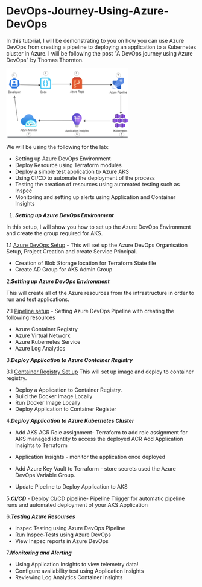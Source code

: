 # DevOps-Journey-Using-Azure-DevOps

In this tutorial, I will be demonstrating to you on how you can use Azure DevOps from creating a pipeline to deploying an application to a Kubernetes cluster in Azure. I will be following the post "A DevOps journey using Azure DevOps" by Thomas Thornton.  

<!--more-->

![Logo](/Images/logo.png)

We will be using the following for the lab:

- Setting up Azure DevOps Environment
- Deploy Resource using Terraform modules
- Deploy a simple test application to Azure AKS
- Using CI/CD to automate the deployment of the process
- Testing the creation of resources using automated testing such as Inspec
- Monitoring and setting up alerts using  Application and Container Insights

1. ***Setting up Azure DevOps Environment***

In this setup, I will show you how to set up the Azure DevOps Environment and create the group required for AKS.

1.1 [Azure DevOps Setup](https://github.com/nicholaschangIT/Devops-Journey/blob/main/Azure-Devops-Enviornment-Setup/Environment-Azure-DevOps-Setup.md) - This will set up the Azure DevOps Organisation Setup, Project Creation and create Service Principal.

- Creation of Blob Storage location for Terraform State file
- Create AD Group for AKS Admin Group

2.***Setting up Azure DevOps Environment***

This will create all of the Azure resources from the infrastructure in order to run and test applications.

2.1 [Pipeline setup](https://github.com/nicholaschangIT/Devops-Journey/blob/main/AzureDevOpsPipeline/Readme.md) - Setting Azure DevOps Pipeline with creating the following resources

- Azure Container Registry
- Azure Virtual Network
- Azure Kubernetes Service
- Azure Log Analytics

3.***Deploy Application to Azure Container Registry***

3.1 [Container Registry Set up](https://github.com/nicholaschangIT/Devops-Journey/tree/main/Deploy-To-ACR) This will set up image and deploy to container registry. 

- Deploy a Application to Container Registry.
- Build the Docker Image Locally
- Run Docker Image Locally
- Deploy Application to Container Register

4.***Deploy Application to Azure Kubernetes Cluster***

- Add AKS ACR Role assignment- Terraform to add role assignment for AKS managed identity to access the deployed ACR
Add Application Insights to Terraform

- Application Insights -  monitor the application once deployed

- Add Azure Key Vault to Terraform - store secrets used the Azure DevOps Variable Group.

- Update Pipeline to Deploy Application to AKS

5.***CI/CD*** - Deploy CI/CD pipeline- Pipeline Trigger for automatic pipeline runs and automated deployment of your AKS Application

6.***Testing Azure Resourses***

- Inspec Testing using Azure DevOps Pipeline
- Run Inspec-Tests using Azure DevOps
- View Inspec reports in Azure DevOps

7.***Monitoring and Alerting***

- Using Application Insights to view telemetry data!
- Configure availability test using Application Insights
- Reviewing Log Analytics Container Insights
